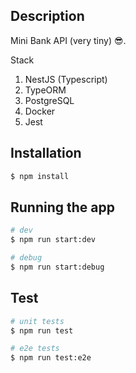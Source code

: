 ## Description

Mini Bank API (very tiny) 😎.

Stack

<ol>
  <li>NestJS (Typescript)</li>
  <li>TypeORM</li>
  <li>PostgreSQL</li>
  <li>Docker</li>
  <li>Jest</li>
</ol>


## Installation

```bash
$ npm install
```

## Running the app

```bash
# dev
$ npm run start:dev

# debug
$ npm run start:debug
```

## Test

```bash
# unit tests
$ npm run test

# e2e tests
$ npm run test:e2e
```
